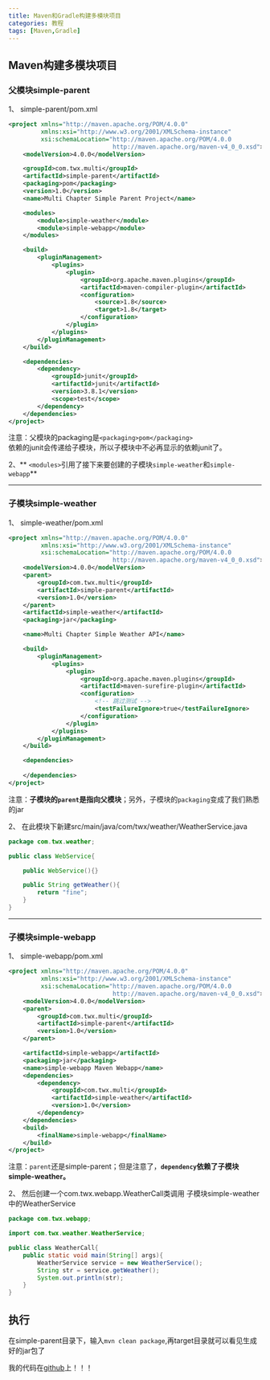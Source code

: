 ```yaml
---
title: Maven和Gradle构建多模块项目
categories: 教程
tags: [Maven,Gradle]
---
```


## Maven构建多模块项目

### 父模块simple-parent

1、 simple-parent/pom.xml
```xml
<project xmlns="http://maven.apache.org/POM/4.0.0"
         xmlns:xsi="http://www.w3.org/2001/XMLSchema-instance"
         xsi:schemaLocation="http://maven.apache.org/POM/4.0.0
                             http://maven.apache.org/maven-v4_0_0.xsd">
    <modelVersion>4.0.0</modelVersion>

    <groupId>com.twx.multi</groupId>
    <artifactId>simple-parent</artifactId>
    <packaging>pom</packaging>
    <version>1.0</version>
    <name>Multi Chapter Simple Parent Project</name>

    <modules>
        <module>simple-weather</module>
        <module>simple-webapp</module>
    </modules>

    <build>
        <pluginManagement>
            <plugins>
                <plugin>
                    <groupId>org.apache.maven.plugins</groupId>
                    <artifactId>maven-compiler-plugin</artifactId>
                    <configuration>
                        <source>1.8</source>
                        <target>1.8</target>
                    </configuration>
                </plugin>
            </plugins>
        </pluginManagement>
    </build>

    <dependencies>
        <dependency>
            <groupId>junit</groupId>
            <artifactId>junit</artifactId>
            <version>3.8.1</version>
            <scope>test</scope>
        </dependency>
    </dependencies>
</project>
```
 注意：父模块的packaging是`<packaging>pom</packaging>`  
 依赖的junit会传递给子模块，所以子模块中不必再显示的依赖junit了。

2、** `<modules>`引用了接下来要创建的子模块`simple-weather`和`simple-webapp`**

---

### 子模块simple-weather

1、 simple-weather/pom.xml
```xml
<project xmlns="http://maven.apache.org/POM/4.0.0"
         xmlns:xsi="http://www.w3.org/2001/XMLSchema-instance"
         xsi:schemaLocation="http://maven.apache.org/POM/4.0.0
                             http://maven.apache.org/maven-v4_0_0.xsd">
    <modelVersion>4.0.0</modelVersion>
    <parent>
        <groupId>com.twx.multi</groupId>
        <artifactId>simple-parent</artifactId>
        <version>1.0</version>
    </parent>
    <artifactId>simple-weather</artifactId>
    <packaging>jar</packaging>

    <name>Multi Chapter Simple Weather API</name>

    <build>
        <pluginManagement>
            <plugins>
                <plugin>
                    <groupId>org.apache.maven.plugins</groupId>
                    <artifactId>maven-surefire-plugin</artifactId>
                    <configuration>
                        <!-- 跳过测试 -->
                        <testFailureIgnore>true</testFailureIgnore>
                    </configuration>
                </plugin>
            </plugins>
        </pluginManagement>
    </build>

    <dependencies>
        
    </dependencies>
</project>
```

注意：**子模块的`parent`是指向父模块**；另外，子模块的`packaging`变成了我们熟悉的jar

2、 在此模块下新建src/main/java/com/twx/weather/WeatherService.java
```java
package com.twx.weather;

public class WebService{

    public WebService(){}

    public String getWeather(){
        return "fine";
    }
}
```

---

### 子模块simple-webapp

1、 simple-webapp/pom.xml
```xml
<project xmlns="http://maven.apache.org/POM/4.0.0"
         xmlns:xsi="http://www.w3.org/2001/XMLSchema-instance"
         xsi:schemaLocation="http://maven.apache.org/POM/4.0.0
                             http://maven.apache.org/maven-v4_0_0.xsd">
    <modelVersion>4.0.0</modelVersion>
    <parent>
        <groupId>com.twx.multi</groupId>
        <artifactId>simple-parent</artifactId>
        <version>1.0</version>
    </parent>

    <artifactId>simple-webapp</artifactId>
    <packaging>jar</packaging>
    <name>simple-webapp Maven Webapp</name>
    <dependencies>
        <dependency>
            <groupId>com.twx.multi</groupId>
            <artifactId>simple-weather</artifactId>
            <version>1.0</version>
        </dependency>
    </dependencies>
    <build>
        <finalName>simple-webapp</finalName>
    </build>
</project>
```

 注意：`parent`还是simple-parent；但是注意了，**`dependency`依赖了子模块simple-weather。**

2、 然后创建一个com.twx.webapp.WeatherCall类调用 子模块simple-weather中的WeatherService
```java
package com.twx.webapp;

import com.twx.weather.WeatherService;

public class WeatherCall{
    public static void main(String[] args){
        WeatherService service = new WeatherService();
        String str = service.getWeather();
        System.out.println(str);
    }
}
```

## 执行

在simple-parent目录下，输入`mvn clean package`,再target目录就可以看见生成好的jar包了


我的代码在[github](https://github.com/tangwenixng/simple-parent.git)上！！！